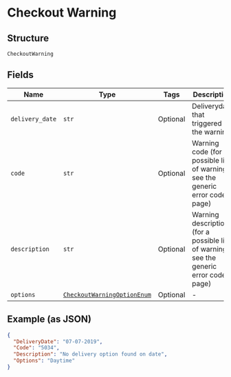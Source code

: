 
# Checkout Warning

## Structure

`CheckoutWarning`

## Fields

| Name | Type | Tags | Description |
|  --- | --- | --- | --- |
| `delivery_date` | `str` | Optional | Deliverydate that triggered the warning |
| `code` | `str` | Optional | Warning code (for a possible list of warnings, see the generic error codes page) |
| `description` | `str` | Optional | Warning description (for a possible list of warnings, see the generic error codes page) |
| `options` | [`CheckoutWarningOptionEnum`](../../doc/models/checkout-warning-option-enum.md) | Optional | - |

## Example (as JSON)

```json
{
  "DeliveryDate": "07-07-2019",
  "Code": "5034",
  "Description": "No delivery option found on date",
  "Options": "Daytime"
}
```

